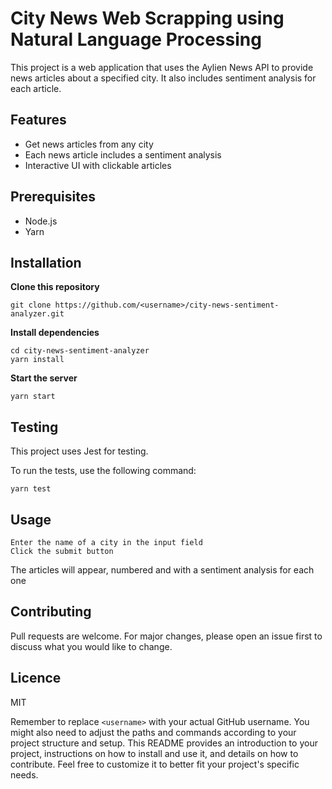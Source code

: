 # City News Web Scrapping using Natural Language Processing

This project is a web application that uses the Aylien News API to provide news articles about a specified city. It also includes sentiment analysis for each article.

## Features
- Get news articles from any city
- Each news article includes a sentiment analysis
- Interactive UI with clickable articles

## Prerequisites
- Node.js
- Yarn

## Installation

**Clone this repository**

```
git clone https://github.com/<username>/city-news-sentiment-analyzer.git
```

**Install dependencies**

```
cd city-news-sentiment-analyzer
yarn install
```
**Start the server**
```
yarn start
```
## Testing
This project uses Jest for testing.

To run the tests, use the following command:
```
yarn test
```
## Usage
```
Enter the name of a city in the input field
Click the submit button

```
The articles will appear, numbered and with a sentiment analysis for each one


## Contributing

Pull requests are welcome. For major changes, please open an issue first to discuss what you would like to change.


## Licence
MIT


Remember to replace `<username>` with your actual GitHub username. You might also need to adjust the paths and commands according to your project structure and setup. This README provides an introduction to your project, instructions on how to install and use it, and details on how to contribute. Feel free to customize it to better fit your project's specific needs.



